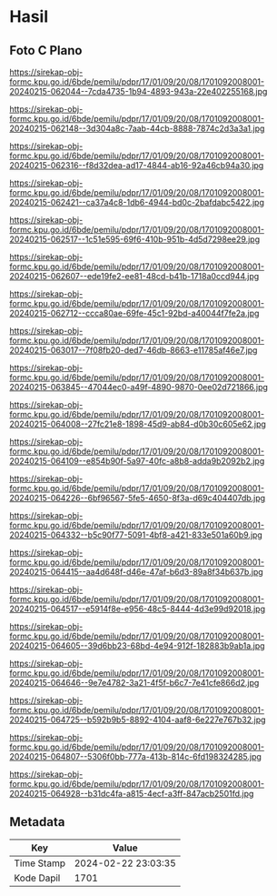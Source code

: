 # Hasil

## Foto C Plano

https://sirekap-obj-formc.kpu.go.id/6bde/pemilu/pdpr/17/01/09/20/08/1701092008001-20240215-062044--7cda4735-1b94-4893-943a-22e402255168.jpg

https://sirekap-obj-formc.kpu.go.id/6bde/pemilu/pdpr/17/01/09/20/08/1701092008001-20240215-062148--3d304a8c-7aab-44cb-8888-7874c2d3a3a1.jpg

https://sirekap-obj-formc.kpu.go.id/6bde/pemilu/pdpr/17/01/09/20/08/1701092008001-20240215-062316--f8d32dea-ad17-4844-ab16-92a46cb94a30.jpg

https://sirekap-obj-formc.kpu.go.id/6bde/pemilu/pdpr/17/01/09/20/08/1701092008001-20240215-062421--ca37a4c8-1db6-4944-bd0c-2bafdabc5422.jpg

https://sirekap-obj-formc.kpu.go.id/6bde/pemilu/pdpr/17/01/09/20/08/1701092008001-20240215-062517--1c51e595-69f6-410b-951b-4d5d7298ee29.jpg

https://sirekap-obj-formc.kpu.go.id/6bde/pemilu/pdpr/17/01/09/20/08/1701092008001-20240215-062607--ede19fe2-ee81-48cd-b41b-1718a0ccd944.jpg

https://sirekap-obj-formc.kpu.go.id/6bde/pemilu/pdpr/17/01/09/20/08/1701092008001-20240215-062712--ccca80ae-69fe-45c1-92bd-a40044f7fe2a.jpg

https://sirekap-obj-formc.kpu.go.id/6bde/pemilu/pdpr/17/01/09/20/08/1701092008001-20240215-063017--7f08fb20-ded7-46db-8663-e11785af46e7.jpg

https://sirekap-obj-formc.kpu.go.id/6bde/pemilu/pdpr/17/01/09/20/08/1701092008001-20240215-063845--47044ec0-a49f-4890-9870-0ee02d721866.jpg

https://sirekap-obj-formc.kpu.go.id/6bde/pemilu/pdpr/17/01/09/20/08/1701092008001-20240215-064008--27fc21e8-1898-45d9-ab84-d0b30c605e62.jpg

https://sirekap-obj-formc.kpu.go.id/6bde/pemilu/pdpr/17/01/09/20/08/1701092008001-20240215-064109--e854b90f-5a97-40fc-a8b8-adda9b2092b2.jpg

https://sirekap-obj-formc.kpu.go.id/6bde/pemilu/pdpr/17/01/09/20/08/1701092008001-20240215-064226--6bf96567-5fe5-4650-8f3a-d69c404407db.jpg

https://sirekap-obj-formc.kpu.go.id/6bde/pemilu/pdpr/17/01/09/20/08/1701092008001-20240215-064332--b5c90f77-5091-4bf8-a421-833e501a60b9.jpg

https://sirekap-obj-formc.kpu.go.id/6bde/pemilu/pdpr/17/01/09/20/08/1701092008001-20240215-064415--aa4d648f-d46e-47af-b6d3-89a8f34b637b.jpg

https://sirekap-obj-formc.kpu.go.id/6bde/pemilu/pdpr/17/01/09/20/08/1701092008001-20240215-064517--e5914f8e-e956-48c5-8444-4d3e99d92018.jpg

https://sirekap-obj-formc.kpu.go.id/6bde/pemilu/pdpr/17/01/09/20/08/1701092008001-20240215-064605--39d6bb23-68bd-4e94-912f-182883b9ab1a.jpg

https://sirekap-obj-formc.kpu.go.id/6bde/pemilu/pdpr/17/01/09/20/08/1701092008001-20240215-064646--9e7e4782-3a21-4f5f-b6c7-7e41cfe866d2.jpg

https://sirekap-obj-formc.kpu.go.id/6bde/pemilu/pdpr/17/01/09/20/08/1701092008001-20240215-064725--b592b9b5-8892-4104-aaf8-6e227e767b32.jpg

https://sirekap-obj-formc.kpu.go.id/6bde/pemilu/pdpr/17/01/09/20/08/1701092008001-20240215-064807--5306f0bb-777a-413b-814c-6fd198324285.jpg

https://sirekap-obj-formc.kpu.go.id/6bde/pemilu/pdpr/17/01/09/20/08/1701092008001-20240215-064928--b31dc4fa-a815-4ecf-a3ff-847acb2501fd.jpg


## Metadata

| Key        | Value               |
| ---------- | ------------------- |
| Time Stamp | 2024-02-22 23:03:35 |
| Kode Dapil | 1701                |



